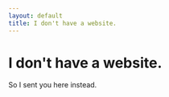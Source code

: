 ```yaml
---
layout: default
title: I don't have a website.
---
```

# I don't have a website.
So I sent you here instead.